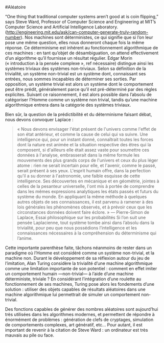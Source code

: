 #Aléatoire

“One thing that traditional computer systems aren’t good at is coin flipping,” says Steve Ward, Professor of Computer Science and Engineering at MIT’s Computer Science and Artificial Intelligence Laboratory. (http://engineering.mit.edu/ask/can-computer-generate-truly-random-number).
Nos machines sont déterministes, ce qui signifie que si l’on leur pose une même question, elles nous donneront chaque fois la même réponse. Ce déterminisme est inhérent au fonctionnement algorithmique de ces machines : en tant qu’objet de désambiguation, on attend effectivement d’un algorithme qu’il fournisse un résultat régulier.
Edgar Morin (« introduction à la pensée complexe », ref nécessaire) distingue ainsi les systèmes triviaux des systèmes non-triviaux. Selon sa définition de la trivialité, un système non-trivial est un système dont, connaissant ses entrées, nous sommes incapables de déterminer ses sorties. Par opposition, un système trivial est alors un système dont le comportement peut être prédit, généralement parce qu’il est pré-déterminé par des règles explicites. Suivant ce raisonnement, il est alors possible dans l’absolu de catégoriser l’Homme comme un système non trivial, tandis qu’une machine algorithmique entrera dans la catégorie des systèmes triviaux.

Bien sûr, la question de la prédictibilité et du déterminisme faisant débat, nous devons convoquer Laplace : 
> « Nous devons envisager l'état présent de l'univers comme l'effet de son état antérieur, et comme la cause de celui qui va suivre. Une intelligence qui, pour un instant donné, connaîtrait toutes les forces dont la nature est animée et la situation respective des êtres qui la composent, si d'ailleurs elle était assez vaste pour soumettre ces données à l'analyse, embrasserait dans la même formule les mouvements des plus grands corps de l'univers et ceux du plus léger atome : rien ne serait incertain pour elle, et l'avenir, comme le passé, serait présent à ses yeux. L'esprit humain offre, dans la perfection qu'il a su donner à l'astronomie, une faible esquisse de cette intelligence. Ses découvertes en mécanique et en géométrie, jointes à celles de la pesanteur universelle, l'ont mis à portée de comprendre dans les mêmes expressions analytiques les états passés et futurs du système du monde. En appliquant la même méthode à quelques autres objets de ses connaissances, il est parvenu à ramener à des lois générales les phénomènes observés, et à prévoir ceux que les circonstances données doivent faire éclore. » — Pierre-Simon de Laplace, Essai philosophique sur les probabilités
Si l’on suit une pensée Laplacienne, tout système tombe ainsi dans l’absolu dans la trivialité, pour peu que nous possédions l’intelligence et les connaissances nécessaires à la compréhension du déterminisme qui l’anime.

Cette importante parenthèse faite, tâchons néanmoins de rester dans un paradigme où l’Homme est considéré comme un système non-trivial, et la machine non. Durant le développement de sa réflexion autour du jeu de l’imitation, Alan Turing considère la trivialité d’une machine algorithmique comme une limitation importante de son potentiel : comment en effet imiter un comportement humain —non-trivial— à l’aide d’une machine déterministe, triviale ? En considérant l’intégration d’une roulette au fonctionnement de ses machines, Turing pose alors les fondements d’une solution : utiliser des objets capables de résultats aléatoires dans une machine algorithmique lui permettrait de simuler un comportement non-trivial.

Des fonctions capables de générer des nombres aléatoires sont aujourd’hui très utilisées dans les algorithmes modernes, et permettent de répondre à énormément de problèmes : génération de clefs de cryptages, simulation de comportements complexes, art génératif, etc... Pour autant, il est important de revenir à la citation de Steve Ward : un ordinateur est très mauvais au pile ou face.
